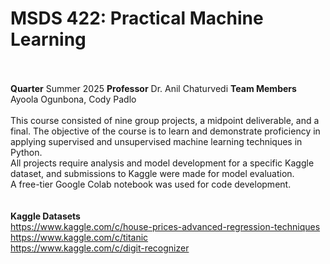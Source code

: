 # MSDS 422: Practical Machine Learning
<br><br>
**Quarter** Summer 2025
**Professor** Dr. Anil Chaturvedi
**Team Members** Ayoola Ogunbona, Cody Padlo
<br><br>
This course consisted of nine group projects, a midpoint deliverable, and a final. The objective of the course is to learn and demonstrate proficiency in applying supervised and unsupervised machine learning techniques in Python. <br>
All projects require analysis and model development for a specific Kaggle dataset, and submissions to Kaggle were made for model evaluation.  <br>
A free-tier Google Colab notebook was used for code development. <br>
<br><br>
**Kaggle Datasets**<br>
https://www.kaggle.com/c/house-prices-advanced-regression-techniques<br>
https://www.kaggle.com/c/titanic<br>
https://www.kaggle.com/c/digit-recognizer<br>
